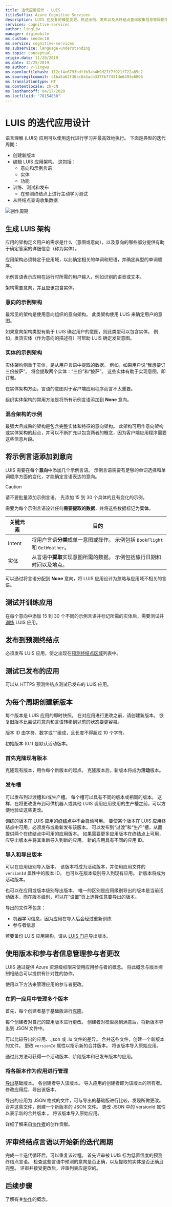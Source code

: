 ```yaml
---
title: 迭代应用设计 - LUIS
titleSuffix: Azure Cognitive Services
description: LUIS 在反复的模型变更、陈述示例、发布以及从终结点查询收集信息等周期中，会取得最佳的学习成效。
services: cognitive-services
author: lingliw
manager: digimobile
ms.custom: seodec18
ms.service: cognitive-services
ms.subservice: language-understanding
ms.topic: conceptual
origin.date: 11/20/2019
ms.date: 12/25/2019
ms.author: v-lingwu
ms.openlocfilehash: 112c14e6793bdffb3ab4b9d27f7f921f722a85c2
ms.sourcegitcommit: c1ba5a62f30ac0a3acb337fb77431de6493e6096
ms.translationtype: HT
ms.contentlocale: zh-CN
ms.lasthandoff: 04/17/2020
ms.locfileid: "78154858"
---
```

# <a name="iterative-app-design-for-luis"></a>LUIS 的迭代应用设计

语言理解 (LUIS) 应用可以使用迭代进行学习并最高效地执行。 下面是典型的迭代周期：

* 创建新版本
* 编辑 LUIS 应用架构。 这包括：
    * 意向和示例言语
    * 实体
    * 功能
* 训练、测试和发布
    * 在预测终结点上进行主动学习测试
* 从终结点查询收集数据

![创作周期](./media/luis-concept-app-iteration/iteration.png)

## <a name="building-a-luis-schema"></a>生成 LUIS 架构

应用的架构定义用户的需求是什么（意图或意向），以及意向的哪些部分提供有助于确定答案的详细信息（称为实体）。    

应用架构必须特定于应用域，以此确定相关的单词和短语，并确定典型的单词顺序。 

示例言语表示应用在运行时所需的用户输入，例如识别的语音或文本。 

架构需要意向，并且应该包含实体。  

### <a name="example-schema-of-intents"></a>意向的示例架构

最常见的架构是使用意向组织的意向架构。 此类架构使用 LUIS 来确定用户的意图。 

如果意向架构类型有助于 LUIS 确定用户的意图，则此类型可以包含实体。 例如，发货实体（作为意向的描述符）可帮助 LUIS 确定发货意图。 

### <a name="example-schema-of-entities"></a>实体的示例架构

实体架构侧重于实体，是从用户言语中提取的数据。 例如，如果用户说“我想要订三份披萨”。 将会提取两个实体：“三份”和“披萨”。   这些实体有助于实现意图，即订餐。 

在实体架构方面，言语的意图对于客户端应用程序而言不太重要。 

组织实体架构的常用方法是将所有示例言语添加到 **None** 意向。 

### <a name="example-of-a-mixed-schema"></a>混合架构的示例

最强大且成熟的架构是包含完整实体和特征的意向架构。 此架构可用作意向架构或实体架构的起点，并可以不断扩充以包含两者的概念，因为客户端应用程序需要这些信息片段。 

## <a name="add-example-utterances-to-intents"></a>将示例言语添加到意向

LUIS 需要在每个**意向**中添加几个示例言语。 示例言语需要有足够的单词选择和单词顺序方面的变化，才能确定言语表达的意向。 

> [!CAUTION]
> 请不要批量添加示例言语。 先添加 15 到 30 个具体的且有变化的示例。 

需要为每个示例言语设计任何**需要提取的数据**，并将这些数据标记为**实体**。 

|关键元素|目的|
|--|--|
|Intent|将用户言语**分类**成单一意图或操作。 示例包括 `BookFlight` 和 `GetWeather`。|
|实体|从言语中**提取**实现意图所需的数据。 示例包括旅行日期和时间以及地点。|

可以通过将言语分配到 **None** 意向，将 LUIS 应用设计为忽略与应用域不相关的言语。

## <a name="test-and-train-your-app"></a>测试并训练应用

在每个意向中添加 15 到 30 个不同的示例言语并标记所需的实体后，需要测试并[训练](luis-how-to-train.md) LUIS 应用。 

## <a name="publish-to-a-prediction-endpoint"></a>发布到预测终结点

必须发布 LUIS 应用，使之出现在[预测终结点区域](luis-reference-regions.md)列表中。

## <a name="test-your-published-app"></a>测试已发布的应用

可以从 HTTPS 预测终结点测试已发布的 LUIS 应用。  

## <a name="create-a-new-version-for-each-cycle"></a>为每个周期创建新版本

每个版本是 LUIS 应用的即时快照。 在对应用进行更改之前，请创建新版本。 恢复旧版本比尝试将意向和言语转移到以前的状态要更容易。

版本 ID 由字符、数字或“.”组成，且长度不得超过 10 个字符。

初始版本 (0.1) 是默认活动版本。 

### <a name="begin-by-cloning-an-existing-version"></a>首先克隆现有版本

克隆现有版本，用作每个新版本的起点。 克隆版本后，新版本将成为**活动**版本。 

### <a name="publishing-slots"></a>发布槽

可以发布到过渡槽和/或生产槽。 每个槽可以具有不同的版本或相同的版本。 这样，在将更改发布到可供机器人或其他 LUIS 调用应用使用的生产槽之前，可以方便地验证这些更改。 

训练的版本在 LUIS 应用的[终结点](luis-glossary.md#endpoint)中不会自动可用。 要使某个版本在 LUIS 应用终结点中可用，必须发布或重新发布该版本。 可以发布到“过渡”和“生产”槽，从而提供两个在终结点中可用的应用版本。   如果需要更多应用版本在终结点上可用，应导出版本并将其重新导入到新的应用。 新的应用具有不同的应用 ID。

### <a name="import-and-export-a-version"></a>导入和导出版本

可以在应用级别导入版本。 该版本将成为活动版本，并使用应用文件的 `versionId` 属性中的版本 ID。 也可以在版本级别导入到现有应用。 新版本将成为活动版本。 

也可以在应用或版本级别导出版本。 唯一的区别是应用级别导出的版本是当前活动版本，而在版本级别，可以在“[设置](luis-how-to-manage-versions.md)”页上选择任意要导出的版本。 

导出的文件**不**包含：

* 机器学习信息，因为应用在导入后会经过重新训练
* 参与者信息

若要备份 LUIS 应用架构，请从 [LUIS 门户](https://luis.azure.cn/applications)导出版本。

## <a name="manage-contributor-changes-with-versions-and-contributors"></a>使用版本和参与者信息管理参与者更改

LUIS 通过提供 Azure 资源级权限来使用应用参与者的概念。 将此概念与版本控制相结合可以提供有针对性的协作。 

使用以下方法来管理应用的参与者更改。

### <a name="manage-multiple-versions-inside-the-same-app"></a>在同一应用中管理多个版本

首先，每个创建者基于基础版进行[克隆](luis-how-to-manage-versions.md#clone-a-version)。 

每个创建者对自己的应用版本进行更改。 创建者对模型感到满意后，将新版本导出到 JSON 文件中。  

可以比较导出的应用、.json 或 .lu 文件的差异。 合并这些文件，创建一个新版本的文件。 更改 `versionId` 属性以指示新的合并版本。 将该版本导入原始应用。 

通过此方法可获得一个活动版本、阶段版本和已发布版本的应用。 

### <a name="manage-multiple-versions-as-apps"></a>将各版本作为应用进行管理

[导出](luis-how-to-manage-versions.md#export-version)基础版本。 各创建者导入该版本。 导入应用的创建者即为该版本的所有者。 修改应用后，导出该版本。 

导出的应用为 JSON 格式的文件，可与导出的基础版进行比较，发现所做更改。 合并这些文件，创建一个新版本的 JSON 文件。 更改 JSON 中的 versionId 属性以表示新的合并版本  。 将该版本导入原始应用。

详细了解来自[协作者](luis-how-to-collaborate.md)的创作贡献。

## <a name="review-endpoint-utterances-to-begin-the-new-iterative-cycle"></a>评审终结点言语以开始新的迭代周期

完成一个迭代循环后，可以重复该过程。 首先评审被 LUIS 标为低置信度的预测终结点言语。 检查这些言语中预测的意向是否正确，以及提取的实体是否正确且完整。 评审并接受更改后，评审列表应是空的。  

## <a name="next-steps"></a>后续步骤

了解有关[协作](luis-concept-keys.md)的概念。
